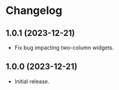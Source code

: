 # Changelog

## 1.0.1 (2023-12-21)

* Fix bug impacting two-column widgets.

## 1.0.0 (2023-12-21)

* Initial release.
